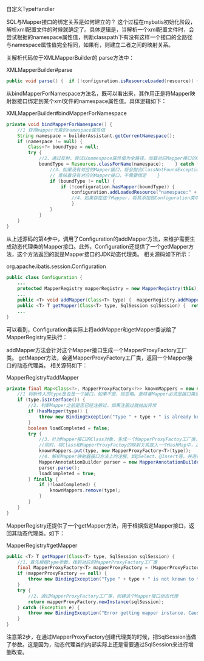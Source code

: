 自定义TypeHandler

SQL与Mapper接口的绑定关系是如何建立的？
这个过程在mybatis初始化阶段，解析xml配置文件的时候就确定了。具体逻辑是，当解析一个xml配置文件时，会尝试根据<mapper namespace="....">的namespace属性值，判断classpath下有没有这样一个接口的全路径与namespace属性值完全相同，如果有，则建立二者之间的映射关系。

关解析代码位于XMLMapperBuilder的 parse方法中：

XMLMapperBuilder#parse
```java
public void parse() {  if (!configuration.isResourceLoaded(resource)) {    configurationElement(parser.evalNode("/mapper"));    configuration.addLoadedResource(resource);   //根据namespace属性值，尝试绑定对应的Mapper接口    bindMapperForNamespace();  }  ...}
```
从bindMapperForNamespace方法名，既可以看出来，其作用正是将Mapper映射器接口绑定到某个xml文件的namespace属性值。具体逻辑如下：

XMLMapperBuilder#bindMapperForNamespace
```java
private void bindMapperForNamespace() {  
    //1 获得mapper元素的namespace属性值   
    String namespace = builderAssistant.getCurrentNamespace();  
    if (namespace != null) {    
        Class<?> boundType = null;    
        try {      
            //2、通过反射，尝试以namespace属性值为全路径，加载对应Mapper接口的Class对象      
            boundType = Resources.classForName(namespace);    } catch (ClassNotFoundException e) {      
                //3、如果没有对应的Mapper接口，将会抛出ClassNotFoundException      
                // 意味着没有对应的Mapper接口，不需要绑定    }    
                if (boundType != null) {      
                    if (!configuration.hasMapper(boundType)) {        
                        configuration.addLoadedResource("namespace:" + namespace);        
                        //4、如果存在这个Mapper，将其添加到Configuration类中        configuration.addMapper(boundType);      
                        }    
                }  
            }
    }
}
```
从上述源码的第4步中，调用了Configuration的addMapper方法，来维护需要生成动态代理类的Mapper接口。此外，Configuration还提供了一个getMapper方法，这个方法返回的就是Mapper接口的JDK动态代理类。 相关源码如下所示：

org.apache.ibatis.session.Configuration
```java
public class Configuration {
    ...
    protected MapperRegistry mapperRegistry = new MapperRegistry(this);
    ...
    public <T> void addMapper(Class<T> type) {  mapperRegistry.addMapper(type);}
    public <T> T getMapper(Class<T> type, SqlSession sqlSession) {  return mapperRegistry.getMapper(type, sqlSession);}
    ...
}
```

可以看到，Configuration类实际上将addMapper和getMapper委派给了MapperRegistry来执行：

addMapper方法会针对这个Mapper接口生成一个MapperProxyFactory工厂类。
getMapper方法，会通MapperProxyFactory工厂类，返回一个Mapper接口的动态代理类。
相关源码如下：

MapperRegistry#addMapper
```java
private final Map<Class<?>, MapperProxyFactory<?>> knownMappers = new HashMap();public <T> void addMapper(Class<T> type) {  
    //1 判断传入的type是否是一个接口，如果不是，则忽略。意味着Mapper必须是接口类型。  
    if (type.isInterface()) {    
        //2、判断Mapper之前是否已经注册过，如果注册过就抛出异常    
        if (hasMapper(type)) {      
            throw new BindingException("Type " + type + " is already known to the MapperRegistry.");    
        }    
        boolean loadCompleted = false;    
        try {      
            //3、针对Mapper接口的Class对象，生成一个MapperProxyFactoy工厂类，用于之后为这个Mapper接口生成动态代理类      
            //同时，将Class和MapperProxyFactoy的映射关系放入一个HashMap中，之后根据Class，就可以找到对应的工厂类      
            knownMappers.put(type, new MapperProxyFactory<T>(type));      
            //4、解析Mapper映射器接口方法上的注解，如@Select、@Insert等，并进行注册，这里不赘述      
            MapperAnnotationBuilder parser = new MapperAnnotationBuilder(config, type);      
            parser.parse();      
            loadCompleted = true;    
        } finally {      
            if (!loadCompleted) {        
                knownMappers.remove(type);      
            }    
        }  
    }
}
```

MapperRegistry还提供了一个getMapper方法，用于根据指定Mapper接口，返回其动态代理类。如下：

MapperRegistry#getMapper
```java
public <T> T getMapper(Class<T> type, SqlSession sqlSession) {    
    //1、首先根据type参数，找到对应的MapperProxyFactory工厂类    
    final MapperProxyFactory<T> mapperProxyFactory = (MapperProxyFactory<T>) knownMappers.get(type);    
    if (mapperProxyFactory == null) {      
        throw new BindingException("Type " + type + " is not known to the MapperRegistry.");    
    }    
    try {      
        //2、通过MapperProxyFactory工厂类，创建这个Mapper接口动态代理      
        return mapperProxyFactory.newInstance(sqlSession);    
    } catch (Exception e) {      
        throw new BindingException("Error getting mapper instance. Cause: " + e, e);    
    }  
}
```

注意第2步，在通过MapperProxyFactory创建代理类的时候，把SqlSession当做了参数。这是因为，动态代理类的内部实际上还是需要通过SqlSession来进行增删改查。
